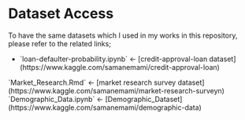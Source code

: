 # Dataset Access

To have the same datasets which I used in my works in this repository, please refer to the related links;

<ul>
  <li> `loan-defaulter-probability.ipynb` <- [credit-approval-loan dataset](https://www.kaggle.com/samanemami/credit-approval-loan) </li>
</ul>
`Market_Research.Rmd` <- [market research survey dataset](https://www.kaggle.com/samanemami/market-research-surveyn)
`Demographic_Data.ipynb` <- [Demographic_Dataset](https://www.kaggle.com/samanemami/demographic-data)
